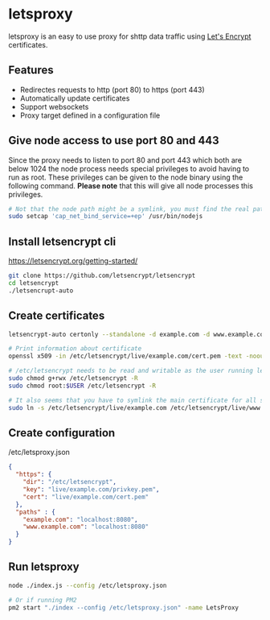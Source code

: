 # letsproxy

letsproxy is an easy to use proxy for shttp data traffic using [Let's Encrypt](https://letsencrypt.org/) certificates.

## Features
* Redirectes requests to http (port 80) to https (port 443)
* Automatically update certificates
* Support websockets
* Proxy target defined in a configuration file

## Give node access to use port 80 and 443
Since the proxy needs to listen to port 80 and port 443 which both are below 1024 the node process needs special privileges to avoid having to run as root. These privileges can be given to the node binary using the following command.
**Please note** that this will give all node processes this privileges.

```bash
# Not that the node path might be a symlink, you must find the real path
sudo setcap 'cap_net_bind_service=+ep' /usr/bin/nodejs
```

## Install letsencrypt cli
https://letsencrypt.org/getting-started/

```bash
git clone https://github.com/letsencrypt/letsencrypt
cd letsencrypt
./letsencrupt-auto
```

## Create certificates
```bash
letsencrypt-auto certonly --standalone -d example.com -d www.example.com

# Print information about certificate
openssl x509 -in /etc/letsencrypt/live/example.com/cert.pem -text -noout

# /etc/letsencrypt needs to be read and writable as the user running letsproxy
sudo chmod g+rwx /etc/letsencrypt -R
sudo chmod root:$USER /etc/letsencrypt -R

# It also seems that you have to symlink the main certificate for all subdomains (Probably letsproxy does something wrong...)
sudo ln -s /etc/letsencrypt/live/example.com /etc/letsencrypt/live/www.example.com
```

## Create configuration
/etc/letsproxy.json

```json
{
  "https": {
    "dir": "/etc/letsencrypt",
    "key": "live/example.com/privkey.pem",
    "cert": "live/example.com/cert.pem"
  },
  "paths" : {
    "example.com": "localhost:8080",
    "www.example.com": "localhost:8080"
  }
}
```

## Run letsproxy
```bash
node ./index.js --config /etc/letsproxy.json

# Or if running PM2
pm2 start "./index --config /etc/letsproxy.json" -name LetsProxy
```
